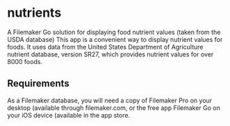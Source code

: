 # nutrients
A Filemaker Go solution for displaying food nutrient values (taken from the USDA database)
This app is a convenient way to display nutrient values for foods. It uses data from
the United States Department of Agriculture nutrient database, version SR27, which 
provides nutrient values for over 8000 foods.
## Requirements
As a Filemaker database, you will need a copy of Filemaker Pro on your desktop (available 
through filemaker.com, or the free app Filemaker Go on your iOS device (available in the 
app store.
